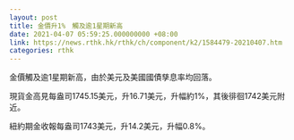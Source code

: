 ```yaml
---
layout: post
title: 金價升1%　觸及逾1星期新高
date: 2021-04-07 05:59:25.000000000 +08:00
link: https://news.rthk.hk/rthk/ch/component/k2/1584479-20210407.htm
categories: rthk
---
```


金價觸及逾1星期新高，由於美元及美國國債孳息率均回落。

現貨金高見每盎司1745.15美元，升16.71美元，升幅約1%，其後徘徊1742美元附近。

紐約期金收報每盎司1743美元，升14.2美元，升幅0.8%。
